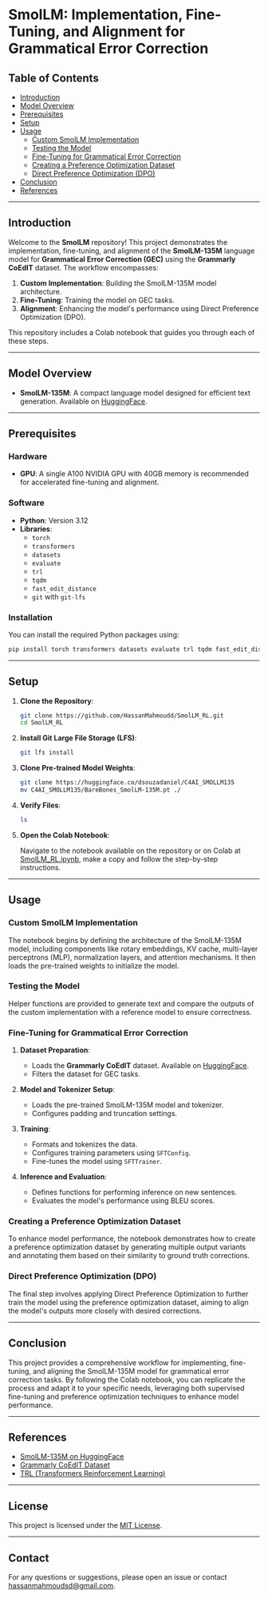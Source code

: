 # SmolLM: Implementation, Fine-Tuning, and Alignment for Grammatical Error Correction

## Table of Contents

- [Introduction](#introduction)
- [Model Overview](#model-overview)
- [Prerequisites](#prerequisites)
- [Setup](#setup)
- [Usage](#usage)
  - [Custom SmolLM Implementation](#custom-smollm-implementation)
  - [Testing the Model](#testing-the-model)
  - [Fine-Tuning for Grammatical Error Correction](#fine-tuning-for-grammatical-error-correction)
  - [Creating a Preference Optimization Dataset](#creating-a-preference-optimization-dataset)
  - [Direct Preference Optimization (DPO)](#direct-preference-optimization-dpo)
- [Conclusion](#conclusion)
- [References](#references)

---

## Introduction

Welcome to the **SmolLM** repository! This project demonstrates the implementation, fine-tuning, and alignment of the **SmolLM-135M** language model for **Grammatical Error Correction (GEC)** using the **Grammarly CoEdIT** dataset. The workflow encompasses:

1. **Custom Implementation**: Building the SmolLM-135M model architecture.
2. **Fine-Tuning**: Training the model on GEC tasks.
3. **Alignment**: Enhancing the model's performance using Direct Preference Optimization (DPO).

This repository includes a Colab notebook that guides you through each of these steps.

---

## Model Overview

- **SmolLM-135M**: A compact language model designed for efficient text generation. Available on [HuggingFace](https://huggingface.co/HuggingFaceTB/SmolLM-135M).

---

## Prerequisites

### Hardware

- **GPU**: A single A100 NVIDIA GPU with 40GB memory is recommended for accelerated fine-tuning and alignment.

### Software

- **Python**: Version 3.12
- **Libraries**:
  - `torch`
  - `transformers`
  - `datasets`
  - `evaluate`
  - `trl`
  - `tqdm`
  - `fast_edit_distance`
  - `git` with `git-lfs`

### Installation

You can install the required Python packages using:

```bash
pip install torch transformers datasets evaluate trl tqdm fast_edit_distance git-lfs
```

---

## Setup

1. **Clone the Repository**:
   
   ```bash
   git clone https://github.com/HassanMahmoudd/SmolLM_RL.git
   cd SmolLM_RL
   ```

2. **Install Git Large File Storage (LFS)**:
   
   ```bash
   git lfs install
   ```

3. **Clone Pre-trained Model Weights**:
   
   ```bash
   git clone https://huggingface.co/dsouzadaniel/C4AI_SMOLLM135
   mv C4AI_SMOLLM135/BareBones_SmolLM-135M.pt ./
   ```

4. **Verify Files**:
   
   ```bash
   ls
   ```

5. **Open the Colab Notebook**:
   
   Navigate to the notebook available on the repository or on Colab at [SmolLM_RL.ipynb](https://colab.research.google.com/drive/1_fUoVdpOiojMTGrRHznIRajH1R9rVEwx), make a copy and follow the step-by-step instructions.

---

## Usage

### Custom SmolLM Implementation

The notebook begins by defining the architecture of the SmolLM-135M model, including components like rotary embeddings, KV cache, multi-layer perceptrons (MLP), normalization layers, and attention mechanisms. It then loads the pre-trained weights to initialize the model.

### Testing the Model

Helper functions are provided to generate text and compare the outputs of the custom implementation with a reference model to ensure correctness.

### Fine-Tuning for Grammatical Error Correction

1. **Dataset Preparation**:
   - Loads the **Grammarly CoEdIT** dataset. Available on [HuggingFace](https://huggingface.co/datasets/grammarly/coedit).
   - Filters the dataset for GEC tasks.

2. **Model and Tokenizer Setup**:
   - Loads the pre-trained SmolLM-135M model and tokenizer.
   - Configures padding and truncation settings.

3. **Training**:
   - Formats and tokenizes the data.
   - Configures training parameters using `SFTConfig`.
   - Fine-tunes the model using `SFTTrainer`.

4. **Inference and Evaluation**:
   - Defines functions for performing inference on new sentences.
   - Evaluates the model's performance using BLEU scores.

### Creating a Preference Optimization Dataset

To enhance model performance, the notebook demonstrates how to create a preference optimization dataset by generating multiple output variants and annotating them based on their similarity to ground truth corrections.

### Direct Preference Optimization (DPO)

The final step involves applying Direct Preference Optimization to further train the model using the preference optimization dataset, aiming to align the model's outputs more closely with desired corrections.

---

## Conclusion

This project provides a comprehensive workflow for implementing, fine-tuning, and aligning the SmolLM-135M model for grammatical error correction tasks. By following the Colab notebook, you can replicate the process and adapt it to your specific needs, leveraging both supervised fine-tuning and preference optimization techniques to enhance model performance.

---

## References

- [SmolLM-135M on HuggingFace](https://huggingface.co/HuggingFaceTB/SmolLM-135M)
- [Grammarly CoEdIT Dataset](https://huggingface.co/datasets/grammarly/coedit)
- [TRL (Transformers Reinforcement Learning)](https://huggingface.co/docs/trl/en/index)

---

## License

This project is licensed under the [MIT License](https://opensource.org/licenses/MIT).

---

## Contact

For any questions or suggestions, please open an issue or contact [hassanmahmoudsd@gmail.com](mailto:hassanmahmoudsd@gmail.com).
